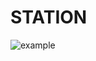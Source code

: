 # STATION

![example](https://raw.githubusercontent.com/moka-station/frontend/main/readme/example.png)
